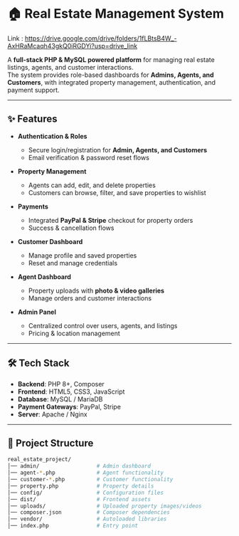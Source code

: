 # 🏠 Real Estate Management System  

Link : https://drive.google.com/drive/folders/1fLBtsB4W_-AxHRaMcaqh43gkQ0iRGDYi?usp=drive_link

A **full-stack PHP & MySQL powered platform** for managing real estate listings, agents, and customer interactions.  
The system provides role-based dashboards for **Admins, Agents, and Customers**, with integrated property management, authentication, and payment support.  

---

## ✨ Features  

- **Authentication & Roles**
  - Secure login/registration for **Admin, Agents, and Customers**  
  - Email verification & password reset flows  

- **Property Management**
  - Agents can add, edit, and delete properties  
  - Customers can browse, filter, and save properties to wishlist  

- **Payments**
  - Integrated **PayPal & Stripe** checkout for property orders  
  - Success & cancellation flows  

- **Customer Dashboard**
  - Manage profile and saved properties  
  - Reset and manage credentials  

- **Agent Dashboard**
  - Property uploads with **photo & video galleries**  
  - Manage orders and customer interactions  

- **Admin Panel**
  - Centralized control over users, agents, and listings  
  - Pricing & location management  

---

## 🛠️ Tech Stack  

- **Backend**: PHP 8+, Composer  
- **Frontend**: HTML5, CSS3, JavaScript  
- **Database**: MySQL / MariaDB  
- **Payment Gateways**: PayPal, Stripe  
- **Server**: Apache / Nginx  

---

## 📂 Project Structure  

```bash
real_estate_project/
│── admin/                  # Admin dashboard
│── agent-*.php             # Agent functionality
│── customer-*.php          # Customer functionality
│── property.php            # Property details
│── config/                 # Configuration files
│── dist/                   # Frontend assets
│── uploads/                # Uploaded property images/videos
│── composer.json           # Composer dependencies
│── vendor/                 # Autoloaded libraries
│── index.php               # Entry point
